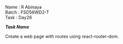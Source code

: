 Name : R Abinaya   
Batch : FSD56WD2-T   
Task : Day26   

***Task Name***

Create a web page with routes using react-router-dom.



